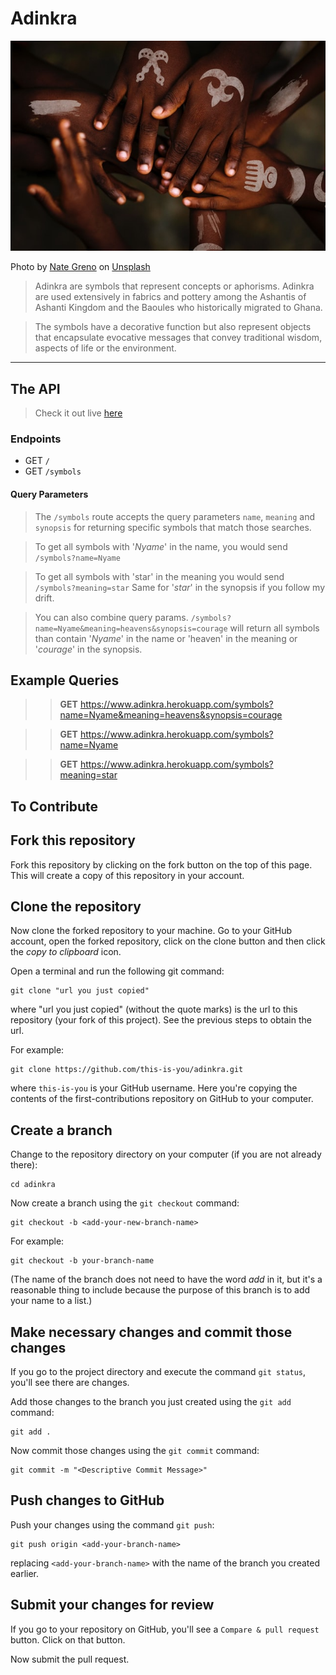 # Adinkra

![Image](https://raw.githubusercontent.com/Skywalker427/adinkra/master/public/images/adinkra-sm.jpg)	

Photo by [Nate Greno](https://unsplash.com/@nategreno?utm_source=unsplash&utm_medium=referral&utm_content=creditCopyText) on [Unsplash](https://unsplash.com/s/photos/adinkra?utm_source=unsplash&utm_medium=referral&utm_content=creditCopyText)


> Adinkra are symbols that represent concepts or aphorisms. Adinkra are used extensively in fabrics and pottery among the Ashantis of Ashanti Kingdom and the Baoules who historically migrated to Ghana.

> The symbols have a decorative function but also represent objects that encapsulate evocative messages that convey traditional wisdom,  aspects of life or the environment.


---------------------------------------------------------------------------------------


## The API

> Check it out live [here](https://adinkra.herokuapp.com)

### Endpoints

- GET `/`
- GET `/symbols`

#### Query Parameters

> The `/symbols` route accepts the query parameters `name`, `meaning` and `synopsis` for returning specific symbols that match those searches.

> To get all symbols with '*Nyame*' in the name, you would send `/symbols?name=Nyame`

> To get all symbols with 'star' in the meaning you would send `/symbols?meaning=star`
> Same for '*star*' in the synopsis if you follow my drift.

> You can also combine query params. 
> `/symbols?name=Nyame&meaning=heavens&synopsis=courage` will return all symbols than contain '*Nyame*' in the name or 'heaven' in the meaning or '*courage*' in the synopsis.

## Example Queries
>> **GET** https://www.adinkra.herokuapp.com/symbols?name=Nyame&meaning=heavens&synopsis=courage

>> **GET** https://www.adinkra.herokuapp.com/symbols?name=Nyame

>> **GET** https://www.adinkra.herokuapp.com/symbols?meaning=star



## To Contribute

## Fork this repository

Fork this repository by clicking on the fork button on the top of this page.
This will create a copy of this repository in your account.

## Clone the repository
Now clone the forked repository to your machine. Go to your GitHub account, open the forked repository, click on the clone button and then click the *copy to clipboard* icon.

Open a terminal and run the following git command:

```
git clone "url you just copied"
```
where "url you just copied" (without the quote marks) is the url to this repository (your fork of this project). See the previous steps to obtain the url.

For example:
```
git clone https://github.com/this-is-you/adinkra.git
```
where `this-is-you` is your GitHub username. Here you're copying the contents of the first-contributions repository on GitHub to your computer.

## Create a branch

Change to the repository directory on your computer (if you are not already there):

```
cd adinkra
```
Now create a branch using the `git checkout` command:
```
git checkout -b <add-your-new-branch-name>
```

For example:
```
git checkout -b your-branch-name
```
(The name of the branch does not need to have the word *add* in it, but it's a reasonable thing to include because the purpose of this branch is to add your name to a list.)

## Make necessary changes and commit those changes

If you go to the project directory and execute the command `git status`, you'll see there are changes.


Add those changes to the branch you just created using the `git add` command:

```
git add .
```

Now commit those changes using the `git commit` command:
```
git commit -m "<Descriptive Commit Message>"
```


## Push changes to GitHub

Push your changes using the command `git push`:
```
git push origin <add-your-branch-name>
```
replacing `<add-your-branch-name>` with the name of the branch you created earlier.

## Submit your changes for review

If you go to your repository on GitHub, you'll see a  `Compare & pull request` button. Click on that button.

Now submit the pull request.

